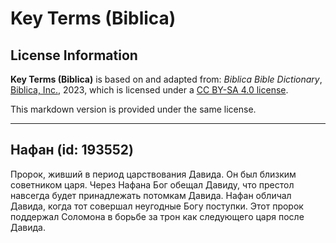 # Key Terms (Biblica)

## License Information

**Key Terms (Biblica)** is based on and adapted from: _Biblica Bible Dictionary_, [Biblica, Inc.](https://www.biblica.com/), 2023, which is licensed under a [CC BY-SA 4.0 license](https://creativecommons.org/licenses/by-sa/4.0/legalcode.en).

This markdown version is provided under the same license.



--------------------------------

## Нафан (id: 193552)

Пророк, живший в период царствования Давида. Он был близким советником царя. Через Нафана Бог обещал Давиду, что престол навсегда будет принадлежать потомкам Давида. Нафан обличал Давида, когда тот совершал неугодные Богу поступки. Этот пророк поддержал Соломона в борьбе за трон как следующего царя после Давида. 



